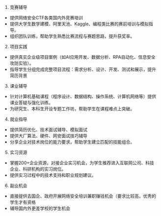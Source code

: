 1. 竞赛辅导

- 提供网络安全CTF各类国内外竞赛培训
- 提供大学生数学建模、阿里天池、Kaggle、编程类比赛的赛前培训与模拟指导。
- 组织团队训练，帮助学生熟悉比赛流程与赛题思路，提升获奖率。

2. 项目实践

- 提供真实企业级项目案例（如AI应用开发、数据分析、RPA自动化、信息安全攻防实验）。
- 指导学生分组完成完整项目流程：需求分析、设计、开发、测试和展示，提升简历背景

3. 课业辅导

- 针对计算机基础课程（程序设计、数据结构、操作系统、计算机网络等）提供课业答疑与强化训练。
- 为研究生、本科生开设专题工作坊，帮助学生在课程难点上突破。

4. 就业指导

- 提供简历优化、技术面试辅导、模拟面试
- 提供大厂算法、硬件、网安面试技巧辅导
- 分享企业对技术岗位的能力要求，帮助学生建立匹配的技能组合。

5. 实习资源

- 掌握200+企业资源，对接企业实习机会，为学生推荐进入互联网公司、科技企业、科研机构的实习岗位。
- 提供实习过程中的技术支持和职业规划建议。

6. 副业机会

- 直接提供去国企、政府开展网络安全培训兼职赚钱机会（要求比较高，优秀的学生才有资格
- 辅导国内外更差学校的学生机会